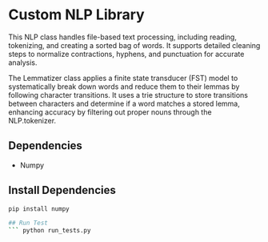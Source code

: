# Custom NLP Library

This NLP class handles file-based text processing, including reading, tokenizing, and creating a sorted bag of words. It supports detailed cleaning steps to normalize contractions, hyphens, and punctuation for accurate analysis.

The Lemmatizer class applies a finite state transducer (FST) model to systematically break down words and reduce them to their lemmas by following character transitions. It uses a trie structure to store transitions between characters and determine if a word matches a stored lemma, enhancing accuracy by filtering out proper nouns through the NLP.tokenizer.

## Dependencies
- Numpy

## Install Dependencies
```bash
pip install numpy

## Run Test
``` python run_tests.py
